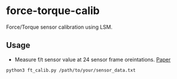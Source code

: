 # force-torque-calib
Force/Torque sensor calibration using LSM.

## Usage
- Measure f/t sensor value at 24 sensor frame oreintations.
[Paper](https://www.researchgate.net/publication/253989945_Bias_Estimation_and_Gravity_Compensation_For_Force-Torque_Sensors?enrichId=rgreq-b2611e2d533d22fac6875a7f58d47403-XXX&enrichSource=Y292ZXJQYWdlOzI1Mzk4OTk0NTtBUzoxMDIzNjY2NzgzNTU5NzRAMTQwMTQxNzUyNjQxOQ%3D%3D&el=1_x_3)
```bash
python3 ft_calib.py /path/to/your/sensor_data.txt
```